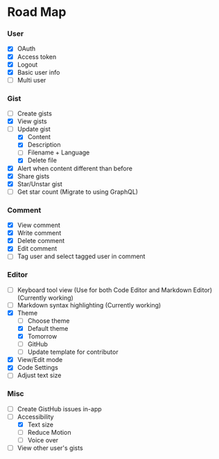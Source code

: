 # Road Map

### User
- [x] OAuth
- [x] Access token
- [x] Logout
- [x] Basic user info
- [ ] Multi user

### Gist
- [ ] Create gists
- [x] View gists
- [ ] Update gist
	- [x] Content
  - [x] Description
  - [ ] Filename + Language
  - [x] Delete file
- [x] Alert when content different than before
- [x] Share gists
- [x] Star/Unstar gist
- [ ] Get star count (Migrate to using GraphQL)

### Comment
- [x] View comment
- [x] Write comment
- [x] Delete comment
- [x] Edit comment
- [ ] Tag user and select tagged user in comment

### Editor
- [ ] Keyboard tool view (Use for both Code Editor and Markdown Editor) (Currently working)
- [ ] Markdown syntax highlighting (Currently working)
- [x] Theme
  - [ ] Choose theme
  - [x] Default theme
  - [x] Tomorrow
  - [ ] GitHub
  - [ ] Update template for contributor
- [x] View/Edit mode
- [x] Code Settings
- [ ] Adjust text size

### Misc
- [ ] Create GistHub issues in-app
- [ ] Accessibility
  - [x] Text size
  - [ ] Reduce Motion
  - [ ] Voice over
- [ ] View other user's gists